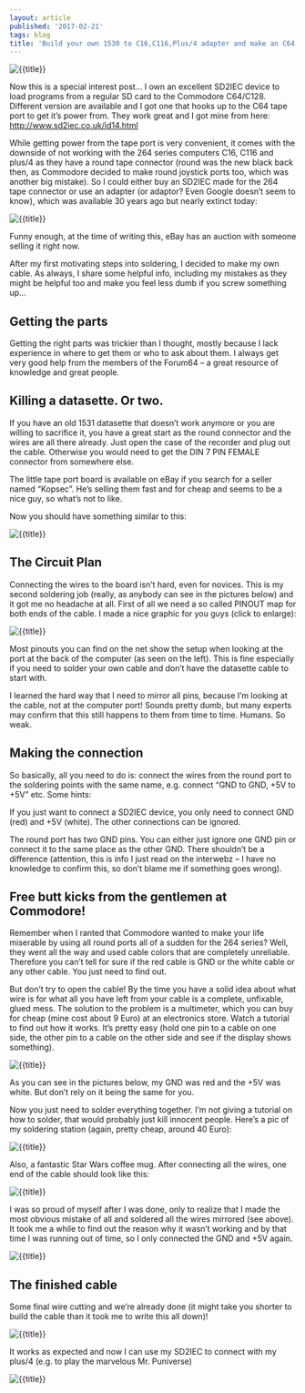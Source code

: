```yaml
---
layout: article
published: '2017-02-21'
tags: blog
title: 'Build your own 1530 to C16,C116,Plus/4 adapter and make an C64 SD2IEC work on your 264 computer'
---
```


![{{title}}](../../assets/img/blog/1530cable-1.jpg)

Now this is a special interest post…
I own an excellent SD2IEC device to load programs from a regular SD card to the Commodore C64/C128. Different version are available and I got one that hooks up to the C64 tape port to get it’s power from. They work great and I got mine from here: http://www.sd2iec.co.uk/id14.html

While getting power from the tape port is very convenient, it comes with the downside of not working with the 264 series computers C16, C116 and plus/4 as they have a round tape connector (round was the new black back then, as Commodore decided to make round joystick ports too, which was another big mistake). So I could either buy an SD2IEC made for the 264 tape connector or use an adapter (or adaptor? Even Google doesn’t seem to know), which was available 30 years ago but nearly extinct today:

![{{title}}](../../assets/img/blog/1530cable-2.jpg)

Funny enough, at the time of writing this, eBay has an auction with someone selling it right now.

After my first motivating steps into soldering, I decided to make my own cable. As always, I share some helpful info, including my mistakes as they might be helpful too and make you feel less dumb if you screw something up…

## Getting the parts

Getting the right parts was trickier than I thought, mostly because I lack experience in where to get them or who to ask about them. I always get very good help from the members of the Forum64 – a great resource of knowledge and great people.

## Killing a datasette. Or two.

If you have an old 1531 datasette that doesn’t work anymore or you are willing to sacrifice it, you have a great start as the round connector and the wires are all there already. Just open the case of the recorder and plug out the cable. Otherwise you would need to get the DIN 7 PIN FEMALE connector from somewhere else.

The little tape port board is available on eBay if you search for a seller named “Kopsec”. He’s selling them fast and for cheap and seems to be a nice guy, so what’s not to like.

Now you should have something similar to this:

![{{title}}](../../assets/img/blog/1530cable-3.jpg)

## The Circuit Plan
Connecting the wires to the board isn’t hard, even for novices. This is my second soldering job (really, as anybody can see in the pictures below) and it got me no headache at all. First of all we need a so called PINOUT map for both ends of the cable. I made a nice graphic for you guys (click to enlarge):

![{{title}}](../../assets/img/blog/1530cable-4.jpg)

Most pinouts you can find on the net show the setup when looking at the port at the back of the computer (as seen on the left). This is fine especially if you need to solder your own cable and don’t have the datasette cable to start with.

I learned the hard way that I need to mirror all pins, because I’m looking at the cable, not at the computer port! Sounds pretty dumb, but many experts may confirm that this still happens to them from time to time. Humans. So weak.

## Making the connection
So basically, all you need to do is: connect the wires from the round port to the soldering points with the same name, e.g. connect “GND to GND, +5V to +5V” etc. Some hints:

If you just want to connect a SD2IEC device, you only need to connect GND (red) and +5V (white). The other connections can be ignored.

The round port has two GND pins. You can either just ignore one GND pin or connect it to the same place as the other GND. There shouldn’t be a difference (attention, this is info I just read on the interwebz – I have no knowledge to confirm this, so don’t blame me if something goes wrong).

## Free butt kicks from the gentlemen at Commodore!
Remember when I ranted that Commodore wanted to make your life miserable by using all round ports all of a sudden for the 264 series? Well, they went all the way and used cable colors that are completely unreliable. Therefore you can’t tell for sure if the red cable is GND or the white cable or any other cable. You just need to find out. 

But don’t try to open the cable! By the time you have a solid idea about what wire is for what all you have left from your cable is a complete, unfixable, glued mess. The solution to the problem is a multimeter, which you can buy for cheap (mine cost about 9 Euro) at an electronics store. Watch a tutorial to find out how it works. It’s pretty easy (hold one pin to a cable on one side, the other pin to a cable on the other side and see if the display shows something).

![{{title}}](../../assets/img/blog/1530cable-5.jpg)

As you can see in the pictures below, my GND was red and the +5V was white. But don’t rely on it being the same for you.

Now you just need to solder everything together. I’m not giving a tutorial on how to solder, that would probably just kill innocent people. Here’s a pic of my soldering station (again, pretty cheap, around 40 Euro):

![{{title}}](../../assets/img/blog/1530cable-6.jpg)

Also, a fantastic Star Wars coffee mug.
After connecting all the wires, one end of the cable should look like this:

![{{title}}](../../assets/img/blog/1530cable-7.jpg)

I was so proud of myself after I was done, only to realize that I made the most obvious mistake of all and soldered all the wires mirrored (see above). It took me a while to find out the reason why it wasn’t working and by that time I was running out of time, so I only connected the GND and +5V again.

![{{title}}](../../assets/img/blog/1530cable-8.jpg)

## The finished cable
Some final wire cutting and we’re already done (it might take you shorter to build the cable than it took me to write this all down)!

![{{title}}](../../assets/img/blog/1530cable-9.jpg)

It works as expected and now I can use my SD2IEC to connect with my plus/4 (e.g. to play the marvelous Mr. Puniverse)

![{{title}}](../../assets/img/blog/1530cable-10.jpg)

